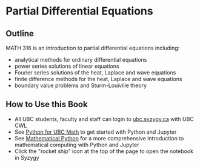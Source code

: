 # Partial Differential Equations

## Outline

MATH 316 is an introduction to partial differential equations including:

* analytical methods for ordinary differential equations
* power series solutions of linear equations
* Fourier series solutions of the heat, Laplace and wave equations
* finite difference methods for the heat, Laplace and wave equations
* boundary value problems and Sturm-Louiville theory

## How to Use this Book

* All UBC students, faculty and staff can login to [ubc.syzygy.ca](https://ubc.syzygy.ca) with UBC CWL
* See [Python for UBC Math](https://ubcmath.github.io/python/) to get started with Python and Jupyter
* See [Mathematical Python](https://patrickwalls.github.io/mathematicalpython/) for a more comprehensive introduction to mathematical computing with Python and Jupyter
* Click the "rocket ship" icon at the top of the page to open the notebook in Syzygy